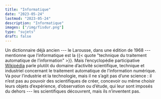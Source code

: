 ```yaml
---
title: "Informatique"
date: "2023-05-24"
lastmod: "2023-05-24"
description: "Informatique"
images: ["/img/fisdur.png"]
type: "sujets"
draft: false
---
```


Un dictionnaire déjà ancien --- le Larousse, dans une édition de&nbsp;1968
--- mentionne que l’informatique est la
{{< quote "technique du traitement automatique de l’information" >}}.
Mais l’encyclopédie participative
[Wikipédia](https://fr.wikipedia.org/wiki/Informatique)
parle plutôt du domaine d’activité scientifique, technique et industriel
concernant le traitement automatique de l’information numérique.
Va pour l’industrie et la technologie, mais il ne s’agit pas d’une
science&nbsp;: il n’est pas au pouvoir des scientifiques de créer, concevoir
ou même choisir leurs objets d’expérience, d’observation ou d’étude, qui
leur sont imposés du dehors --- les scientifiques découvrent, mais ils
n’inventent pas.
